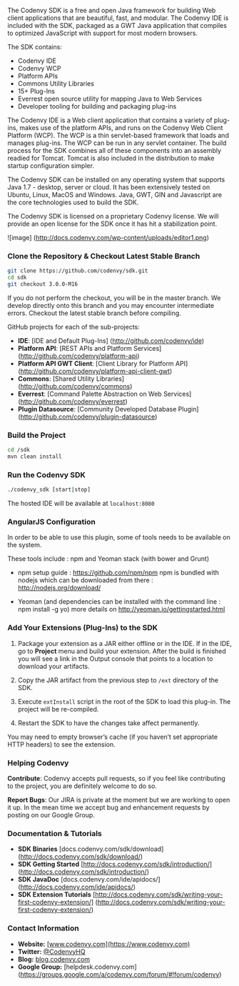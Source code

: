 The Codenvy SDK is a free and open Java framework for building Web client applications that are beautiful, fast, and modular. The Codenvy IDE is included with the SDK, packaged as a GWT Java application that compiles to optimized JavaScript with support for most modern browsers.

The SDK contains:
* Codenvy IDE
* Codenvy WCP
* Platform APIs
* Commons Utility Libraries
* 15+ Plug-Ins
* Everrest open source utility for mapping Java to Web Services
* Developer tooling for building and packaging plug-ins

The Codenvy IDE is a Web client application that contains a variety of plug-ins, makes use of the platform APIs, and runs on the Codenvy Web Client Platform (WCP).  The WCP is a thin servlet-based framework that loads and manages plug-ins.  The WCP can be run in any servlet container.  The build process for the SDK combines all of these components into an assembly readied for Tomcat.  Tomcat is also included in the distribution to make startup configuration simpler. 

The Codenvy SDK can be installed on any operating system that supports Java 1.7 - desktop, server or cloud. It has been extensively tested on Ubuntu, Linux, MacOS and Windows.  Java, GWT, GIN and Javascript are the core technologies used to build the SDK.

The Codenvy SDK is licensed on a proprietary Codenvy license. We will provide an open license for the SDK once it has hit a stabilization point.

![image] (http://docs.codenvy.com/wp-content/uploads/editor1.png)

### Clone the Repository & Checkout Latest Stable Branch

```sh
git clone https://github.com/codenvy/sdk.git
cd sdk
git checkout 3.0.0-M16
```

If you do not perform the checkout, you will be in the master branch.  We develop directly onto this branch and you may encounter intermediate errors.  Checkout the latest stable branch before compiling.

GitHub projects for each of the sub-projects:
* **IDE**:                     [IDE and Default Plug-Ins] (http://github.com/codenvy/ide)
* **Platform API**:            [REST APIs and Platform Services] (http://github.com/codenvy/platform-api)
* **Platform API GWT Client**: [Client Library for Platform API] (http://github.com/codenvy/platform-api-client-gwt)
* **Commons**:                 [Shared Utility Libraries] (http://github.com/codenvy/commons)
* **Everrest**:                [Command Palette Abstraction on Web Services] (http://github.com/codenvy/everrest)
* **Plugin Datasource**:       [Community Developed Database Plugin] (http://github.com/codenvy/plugin-datasource)


### Build the Project
```sh
cd /sdk
mvn clean install
```

### Run the Codenvy SDK
```sh
./codenvy_sdk [start|stop]
```

The hosted IDE will be available at ```localhost:8080```

### AngularJS Configuration

In order to be able to use this plugin, some of tools needs to be available on the system.

These tools include : npm and Yeoman stack (with bower and Grunt)

* npm setup guide : https://github.com/npm/npm
npm is bundled with nodejs which can be downloaded from there : http://nodejs.org/download/


* Yeoman (and dependencies can be installed with the command line : npm install -g yo)
   more details on http://yeoman.io/gettingstarted.html

### Add Your Extensions (Plug-Ins) to the SDK

1. Package your extension as a JAR either offline or in the IDE.  If in the IDE, go to **Project** menu and build your extension. After the build is finished you will see a link in the Output console that points to a location to download your artifacts.  

2. Copy the JAR artifact from the previous step to ```/ext``` directory of the SDK.  

3. Execute ```extInstall``` script in the root of the SDK to load this plug-in. The project will be re-compiled.

4. Restart the SDK to have the changes take affect permanently.

You may need to empty browser’s cache (if you haven’t set appropriate HTTP headers) to see the extension.

### Helping Codenvy

**Contribute**: Codenvy accepts pull requests, so if you feel like contributing to the project, you are definitely welcome to do so.

**Report Bugs**: Our JIRA is private at the moment but we are working to open it up. In the mean time we accept bug and enhancement requests by posting on our Google Group. 

### Documentation & Tutorials
* **SDK Binaries** [docs.codenvy.com/sdk/download] (http://docs.codenvy.com/sdk/download/)
* **SDK Getting Started** [http://docs.codenvy.com/sdk/introduction/] (http://docs.codenvy.com/sdk/introduction/)
* **SDK JavaDoc** [docs.codenvy.com/ide/apidocs/] (http://docs.codenvy.com/ide/apidocs/)
* **SDK Extension Tutorials** [http://docs.codenvy.com/sdk/writing-your-first-codenvy-extension/] (http://docs.codenvy.com/sdk/writing-your-first-codenvy-extension/)


### Contact Information
* **Website:** [www.codenvy.com](https://www.codenvy.com)
* **Twitter:** [@CodenvyHQ](https://twitter.com/CodenvyHQ)
* **Blog:** [blog.codenvy.com](http://blog.codenvy.com)
* **Google Group:** [helpdesk.codenvy.com] (https://groups.google.com/a/codenvy.com/forum/#!forum/codenvy)

